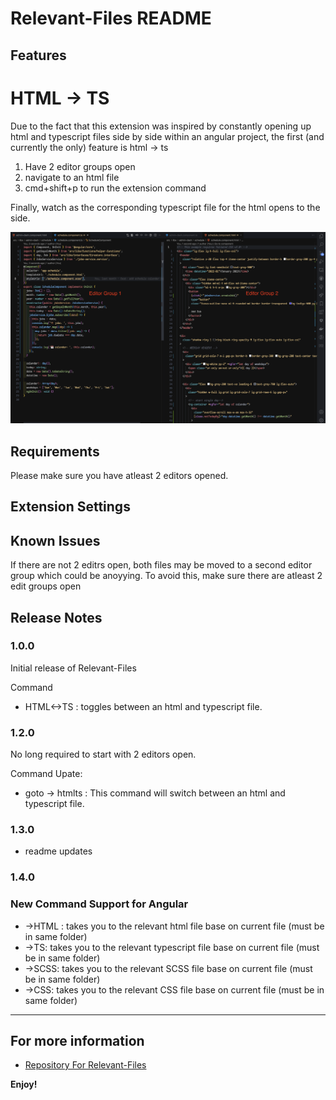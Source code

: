 # Relevant-Files README


## Features

# HTML -> TS
Due to the fact that this extension was inspired by constantly opening up html and typescript files side by side within an angular project, the first (and currently the only) feature is html -> ts

1. Have 2 editor groups open
2. navigate to an html file
3. cmd+shift+p to run the extension command

Finally, watch as the corresponding typescript file for the html opens to the side.



![show casing editors](images/showEditors.png)

<!-- > Tip: Many popular extensions utilize animations. This is an excellent way to show off your extension! We recommend short, focused animations that are easy to follow. -->

## Requirements

Please make sure you have atleast 2 editors opened. 

## Extension Settings

## Known Issues

If there are not 2 editrs open, both files may be moved to a second editor group which could be anoyying. To avoid this, make sure there are atleast 2 edit groups open

## Release Notes


### 1.0.0

Initial release of Relevant-Files

Command
* HTML<->TS : toggles between an html and typescript file.

### 1.2.0

No long required to start with 2 editors open.

Command Upate:

* goto -> htmlts : This command will switch between an html and typescript file.


### 1.3.0
* readme updates

### 1.4.0
 ### New Command Support for Angular
 * ->HTML : takes you to the relevant html file base on current file (must be in same folder)
 * ->TS: takes you to the relevant typescript file base on current file (must be in same folder)
 * ->SCSS: takes you to the relevant SCSS file base on current file (must be in same folder)
 * ->CSS: takes you to the relevant CSS file base on current file (must be in same folder)
---

<!-- ## Following extension guidelines -->

<!-- Ensure that you've read through the extensions guidelines and follow the best practices for creating your extension. -->

<!-- * [Extension Guidelines](https://code.visualstudio.com/api/references/extension-guidelines) -->


## For more information

* [Repository For Relevant-Files](http://code.visualstudio.com/docs/languages/markdown)
<!-- * [Markdown Syntax Reference](https://help.github.com/articles/markdown-basics/) -->

**Enjoy!**
